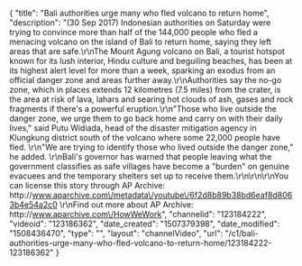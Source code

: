 {
    "title": "Bali authorities urge many who fled volcano to return home",
    "description": "(30 Sep 2017) Indonesian authorities on Saturday were trying to convince more than half of the 144,000 people who fled a menacing volcano on the island of Bali to return home, saying they left areas that are safe.\r\nThe Mount Agung volcano on Bali, a tourist hotspot known for its lush interior, Hindu culture and beguiling beaches, has been at its highest alert level for more than a week, sparking an exodus from an official danger zone and areas further away.\r\nAuthorities say the no-go zone, which in places extends 12 kilometres (7.5 miles) from the crater, is the area at risk of lava, lahars and searing hot clouds of ash, gases and rock fragments if there's a powerful eruption.\r\n\"Those who live outside the danger zone, we urge them to go back home and carry on with their daily lives,\" said Putu Widiada, head of the disaster mitigation agency in Klungkung district south of the volcano where some 22,000 people have fled. \r\n\"We are trying to identify those who lived outside the danger zone,\" he added. \r\nBali's governor has warned that people leaving what the government classifies as safe villages have become a \"burden\" on genuine evacuees and the temporary shelters set up to receive them.\r\n\r\n\r\nYou can license this story through AP Archive: http:\/\/www.aparchive.com\/metadata\/youtube\/6f2d8b89b38bd6eaf8d8063b4e54a2c0 \r\nFind out more about AP Archive: http:\/\/www.aparchive.com\/HowWeWork",
    "channelid": "123184222",
    "videoid": "123186362",
    "date_created": "1507379398",
    "date_modified": "1508436470",
    "type": "",
    "layout": "channelVideo",
    "url": "\/c1\/bali-authorities-urge-many-who-fled-volcano-to-return-home\/123184222-123186362"
}